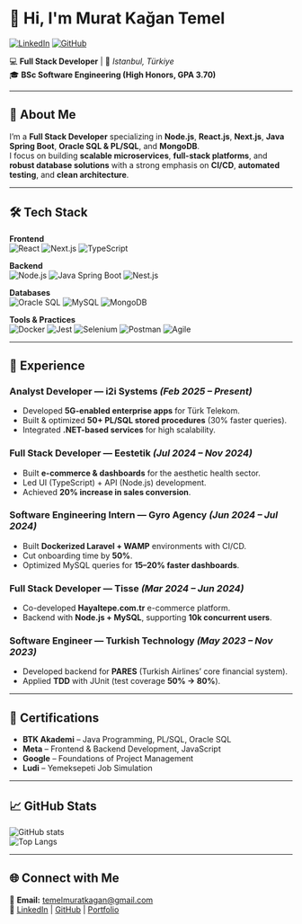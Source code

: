 # 👋 Hi, I'm Murat Kağan Temel

[![LinkedIn](https://img.shields.io/badge/LinkedIn-0077B5?style=for-the-badge&logo=linkedin&logoColor=white)](https://www.linkedin.com/in/muratkagan)
[![GitHub](https://img.shields.io/badge/GitHub-181717?style=for-the-badge&logo=github&logoColor=white)](https://github.com/hantheemp)

💻 **Full Stack Developer** | 📍 *Istanbul, Türkiye*  
🎓 **BSc Software Engineering (High Honors, GPA 3.70)**

---

## 🚀 About Me
I’m a **Full Stack Developer** specializing in **Node.js**, **React.js**, **Next.js**, **Java Spring Boot**, **Oracle SQL & PL/SQL**, and **MongoDB**.  
I focus on building **scalable microservices**, **full-stack platforms**, and **robust database solutions** with a strong emphasis on **CI/CD**, **automated testing**, and **clean architecture**.

---

## 🛠 Tech Stack

**Frontend**  
![React](https://img.shields.io/badge/React-20232A?logo=react&logoColor=61DAFB) ![Next.js](https://img.shields.io/badge/Next.js-000000?logo=nextdotjs&logoColor=white) ![TypeScript](https://img.shields.io/badge/TypeScript-3178C6?logo=typescript&logoColor=white)

**Backend**  
![Node.js](https://img.shields.io/badge/Node.js-339933?logo=node.js&logoColor=white) ![Java Spring Boot](https://img.shields.io/badge/Spring%20Boot-6DB33F?logo=springboot&logoColor=white) ![Nest.js](https://img.shields.io/badge/Nest.js-E0234E?logo=nestjs&logoColor=white)

**Databases**  
![Oracle SQL](https://img.shields.io/badge/Oracle-F80000?logo=oracle&logoColor=white) ![MySQL](https://img.shields.io/badge/MySQL-4479A1?logo=mysql&logoColor=white) ![MongoDB](https://img.shields.io/badge/MongoDB-4EA94B?logo=mongodb&logoColor=white)

**Tools & Practices**  
![Docker](https://img.shields.io/badge/Docker-2496ED?logo=docker&logoColor=white) ![Jest](https://img.shields.io/badge/Jest-C21325?logo=jest&logoColor=white) ![Selenium](https://img.shields.io/badge/Selenium-43B02A?logo=selenium&logoColor=white) ![Postman](https://img.shields.io/badge/Postman-FF6C37?logo=postman&logoColor=white) ![Agile](https://img.shields.io/badge/Agile-0052CC?logo=jira&logoColor=white)

---

## 💼 Experience

### **Analyst Developer — i2i Systems** *(Feb 2025 – Present)*
- Developed **5G-enabled enterprise apps** for Türk Telekom.
- Built & optimized **50+ PL/SQL stored procedures** (30% faster queries).
- Integrated **.NET-based services** for high scalability.

### **Full Stack Developer — Eestetik** *(Jul 2024 – Nov 2024)*
- Built **e-commerce & dashboards** for the aesthetic health sector.
- Led UI (TypeScript) + API (Node.js) development.
- Achieved **20% increase in sales conversion**.

### **Software Engineering Intern — Gyro Agency** *(Jun 2024 – Jul 2024)*
- Built **Dockerized Laravel + WAMP** environments with CI/CD.
- Cut onboarding time by **50%**.
- Optimized MySQL queries for **15–20% faster dashboards**.

### **Full Stack Developer — Tisse** *(Mar 2024 – Jun 2024)*
- Co-developed **Hayaltepe.com.tr** e-commerce platform.
- Backend with **Node.js + MySQL**, supporting **10k concurrent users**.

### **Software Engineer — Turkish Technology** *(May 2023 – Nov 2023)*
- Developed backend for **PARES** (Turkish Airlines’ core financial system).
- Applied **TDD** with JUnit (test coverage **50% → 80%**).

---

## 📜 Certifications
- **BTK Akademi** – Java Programming, PL/SQL, Oracle SQL  
- **Meta** – Frontend & Backend Development, JavaScript  
- **Google** – Foundations of Project Management  
- **Ludi** – Yemeksepeti Job Simulation  

---

## 📈 GitHub Stats
![GitHub stats](https://github-readme-stats.vercel.app/api?username=hantheemp&show_icons=true&theme=radical)  
![Top Langs](https://github-readme-stats.vercel.app/api/top-langs/?username=hantheemp&layout=compact&theme=radical)

---

## 🌐 Connect with Me
📩 **Email:** temelmuratkagan@gmail.com  
🔗 [LinkedIn](https://www.linkedin.com/in/muratkagan) | [GitHub](https://github.com/hantheemp) | [Portfolio](https://www.ucbesbanada.com)
